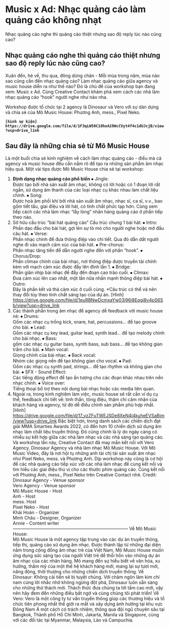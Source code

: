# **Music x Ad:** **Nhạc quảng cáo làm quảng cáo không nhạt**

<lead>
Nhạc quảng cáo nghe thì quảng cáo thiệt nhưng sao độ reply lúc nào cũng cao?
</lead>

## Nhạc quảng cáo nghe thì quảng cáo thiệt nhưng sao độ reply lúc nào cũng cao?

Xuân đến, hè về, thu qua, đông dừng chân - Mỗi mùa trong năm, mùa nào sao cũng cần đến nhạc quảng cáo? Làm nhạc quảng cáo giữa agency và music house diễn ra như thế nào? Đó là chủ đề của workshop bạn đang xem: Music x Ad. Cùng Creative Contact khám phá xem cách các nhà làm nhạc quảng cáo “hook” người nghe như nào nha.

Workshop được tổ chức tại 2 agency là Dinosaur và Vero với sự dàn dựng và chia sẻ của Mõ Music House: Phương Anh, mess., Pixel Neko.

**`[hình sự kiện] https://drive.google.com/file/d/1F3qLW50C18hoA28WcCVyt4f4c1dUJcjB/view?usp=drive_link`**

## Sau đây là những chia sẻ từ Mõ Music House

Là một buổi chia sẻ kinh nghiệm về cách làm nhạc quảng cáo - điều mà cả agency và music house đều cần nắm rõ để tạo ra những sản phẩm âm nhạc hiệu quả. Một vài tips được Mõ Music House chia sẻ tại workshop:

1. **Định dạng nhạc quảng cáo phổ biến**
   ⦁ Jingle:  
   Được tạo bởi nhà sản xuất âm nhạc, không có lời hoặc có 1 đoạn lời rất ngắn, sử dụng âm thanh của các loại nhạc cụ khác nhau làm chất liệu chính.
   ⦁ Song:  
   Được hoà âm phối khí bởi nhà sản xuất âm nhạc, nhạc sĩ, ca sĩ, v.v., bao gồm tiết tấu, giai điệu và lời hát, có tính chất phức tạp hơn.
   Cùng xem tiếp cách các nhà làm nhạc “lấy lòng” nhãn hàng quảng cáo ở phần tiếp theo nào.
2. Sở hữu cấu trúc “bài hát quảng cáo”
   Cấu trúc chung 1 bài hát:
   ⦁ Intro:  
   Phần dạo đầu cho bài hát, gợi lên sự tò mò cho người nghe hoặc mở đầu câu hát.
   ⦁ Verse:  
   Phần nhạc chính để đưa thông điệp vào chi tiết. Qua đó dẫn dắt người nghe đi vào mạch cảm xúc của bài hát.
   ⦁ Pre-chorus:  
   Phần nhạc tăng tiến để dẫn người nghe đến với phần “hook”.
   ⦁ Chorus/Drop:  
   Phần climax chính của bài nhạc, nơi thông điệp được truyền tải chính kèm với mạch cảm xúc được đẩy lên đỉnh lần 1.
   ⦁ Bridge:  
   Phần giãn nhịp bài nhạc để đẩy đến đoạn cao trào cuối.
   ⦁ Climax:  
   Đưa cảm xúc lên cao nhất, một lần nữa nhấn mạnh thông điệp bài hát.
   ⦁ Outro:  
   Đây là phần kết và thả cảm xúc ở cuối cùng.
   \*Câu trúc có thể và nên thay đổi tùy theo tính chất sáng tạo của dự án.
   [Hình] https://drive.google.com/file/d/1euRBNwDcmxaYw03j96i8Eqgi8v4pS6Sb/view?usp=drive_link
3. Các thành phần trong âm nhạc để agency dễ feedback với music house nè:
   ⦁ Drums:  
   Gồm các nhạc cụ trống kick, snare, hat, percussions… để tạo groove cho bài.
   ⦁ Lead:  
   Gồm các nhạc cụ key lead, guitar lead, synth lead… để tạo melody chính cho bài nhạc.
   ⦁ Bass:  
   gồm các nhạc cụ guitar bass, synth bass, sub bass… để tạo không gian trầm cho bài.
   ⦁ Main vocal:  
   Giọng chính của bài nhạc.
   ⦁ Back vocal:  
   Nhóm các giọng nền để tạo không gian cho vocal.
   ⦁ Pad:  
   Gồm các nhạc cụ synth pad, strings… để tạo rhythm và không gian cho bài.
   ⦁ SFX - Sound Effect:  
   Các tiếng động effect để tạo ấn tượng cho các đoạn khác nhau trên nền nhạc chính.
   ⦁ Voice over:  
   Tiếng thoại bổ trợ theo nội dung bài nhạc hoặc các media liên quan.
4. Ngoài ra, trong kinh nghiệm làm việc, music house sẽ rất cần ví dụ cụ thể, feedback chi tiết về: tinh thần, tông điệu, thậm chí cảm nhận của khách hàng và agency, từ đó dễ điều chỉnh sản phẩm phù hợp nhất.
   [Hình] https://drive.google.com/file/d/17_yzZFuTWEJSDe8XeN4i4kuheEVSaBim/view?usp=drive_link
   Đặc biệt hơn, trong danh sách các chiến dịch đạt giải MMA Smarties Awards 2022, có đến hơn 10 chiến dịch sử dụng âm nhạc làm chất liệu truyền thông. Đó cũng chính là lý do ngày càng có nhiều sự kết hợp giữa các nhà làm nhạc và các nhà sáng tạo quảng cáo.
   Và workshop lần này, Creative Contact đã may mắn kết nối với Vero Agency, Dinosaur Agency và nhà làm nhạc Mõ Music House. Với Mõ Music Video, đây là nơi hội tụ những anh tài chị tài sản xuất âm nhạc như Pixel Neko, mess. và Phương Anh. Dịp workshop này cũng là cơ hội để các nhà quảng cáo tiếp xúc với các nhà làm nhạc để cùng kết nối và tìm hiểu các giai điệu thú vị cho các thước phim quảng cáo.
   Cùng kết nối với Phương Anh, mess., Pixel Neko trên Creative Contact nhé.
   Credit:  
   Dinosaur Agency - Venue sponsor  
   Vero Agency - Venue sponsor  
   Mõ Music House - Host  
   Anh - Host  
   mess. Host  
   Pixel Neko - Host  
   Khải Hoàn - Organizer  
   Minh Châu - Designer, Organizer  
   Annie - Content writer  
   ——————————————————————————
   Về Mõ Music House:  
   Mõ Music House là một agency tập trung vào các dự án truyền thông, tiếp thị, quảng cáo sử dụng âm nhạc. Được thành lập từ những đại diện nằm trong cộng đồng âm nhạc trẻ của Việt Nam, Mõ Music House muốn ứng dụng sức sáng tạo của người Việt trẻ để thổi hồn vào những dự án âm nhạc của các nhãn hàng.
   Mõ mang đến sự hiểu biết về văn hóa, xu hướng, thẩm mỹ của một thế hệ khách hàng mới, mang lại sự tươi mới, năng động, thời thượng cho những chiến dịch truyền thông.
   Về Dinosaur:
   Không cải tiến sẽ bị tuyệt chủng. Với châm ngôn làm kim chỉ nam cùng lời nhắc nhở không ngừng đột phá, Dinosaur luôn sẵn sàng cho những thử thách mới. Thách thức đưa chúng ta tới tầm cao mới, vậy nên hãy đem đến những điều bất ngờ và cùng chúng tôi phát triển!
   Về Vero:
   Vero là một công ty tư vấn truyền thông giúp các thương hiệu và tổ chức tiên phong nhất thế giới ra mắt và xây dựng ảnh hưởng tại khu vực Đông Nam Á một cách có trách nhiệm, thông qua đội ngũ chuyên sâu tại Bangkok, Thành phố Hồ Chí Minh, Jakarta, Manila và Singapore, cùng với các đối tác tại Myanmar, Malaysia, Lào và Campuchia.
